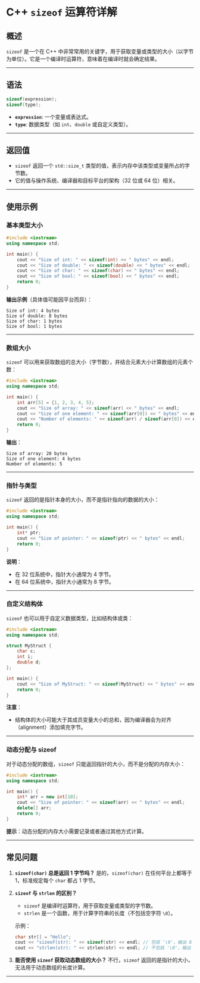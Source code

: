 # C++ `sizeof` 运算符详解

## 概述

`sizeof` 是一个在 C++ 中非常常用的关键字，用于获取变量或类型的大小（以字节为单位）。它是一个编译时运算符，意味着在编译时就会确定结果。

---

## 语法

```cpp
sizeof(expression);
sizeof(type);
```

- **`expression`**: 一个变量或表达式。
- **`type`**: 数据类型（如 `int`、`double` 或自定义类型）。

---

## 返回值

- `sizeof` 返回一个 `std::size_t` 类型的值，表示内存中该类型或变量所占的字节数。
- 它的值与操作系统、编译器和目标平台的架构（32 位或 64 位）相关。

---

## 使用示例

### 基本类型大小

```cpp
#include <iostream>
using namespace std;

int main() {
    cout << "Size of int: " << sizeof(int) << " bytes" << endl;
    cout << "Size of double: " << sizeof(double) << " bytes" << endl;
    cout << "Size of char: " << sizeof(char) << " bytes" << endl;
    cout << "Size of bool: " << sizeof(bool) << " bytes" << endl;
    return 0;
}
```

**输出示例**（具体值可能因平台而异）：
```
Size of int: 4 bytes
Size of double: 8 bytes
Size of char: 1 bytes
Size of bool: 1 bytes
```

---

### 数组大小

`sizeof` 可以用来获取数组的总大小（字节数），并结合元素大小计算数组的元素个数：

```cpp
#include <iostream>
using namespace std;

int main() {
    int arr[5] = {1, 2, 3, 4, 5};
    cout << "Size of array: " << sizeof(arr) << " bytes" << endl;
    cout << "Size of one element: " << sizeof(arr[0]) << " bytes" << endl;
    cout << "Number of elements: " << sizeof(arr) / sizeof(arr[0]) << endl;
    return 0;
}
```

**输出**：
```
Size of array: 20 bytes
Size of one element: 4 bytes
Number of elements: 5
```

---

### 指针与类型

`sizeof` 返回的是指针本身的大小，而不是指针指向的数据的大小：

```cpp
#include <iostream>
using namespace std;

int main() {
    int* ptr;
    cout << "Size of pointer: " << sizeof(ptr) << " bytes" << endl;
    return 0;
}
```

**说明**：
- 在 32 位系统中，指针大小通常为 4 字节。
- 在 64 位系统中，指针大小通常为 8 字节。

---

### 自定义结构体

`sizeof` 也可以用于自定义数据类型，比如结构体或类：

```cpp
#include <iostream>
using namespace std;

struct MyStruct {
    char c;
    int i;
    double d;
};

int main() {
    cout << "Size of MyStruct: " << sizeof(MyStruct) << " bytes" << endl;
    return 0;
}
```

**注意**：
- 结构体的大小可能大于其成员变量大小的总和，因为编译器会为对齐（alignment）添加填充字节。

---

### 动态分配与 sizeof

对于动态分配的数组，`sizeof` 只能返回指针的大小，而不是分配的内存大小：

```cpp
#include <iostream>
using namespace std;

int main() {
    int* arr = new int[10];
    cout << "Size of pointer: " << sizeof(arr) << " bytes" << endl;
    delete[] arr;
    return 0;
}
```

**提示**：动态分配的内存大小需要记录或者通过其他方式计算。

---

## 常见问题

1. **`sizeof(char)` 总是返回 1 字节吗？**
   是的，`sizeof(char)` 在任何平台上都等于 1，标准规定每个 `char` 都占 1 字节。

2. **`sizeof` 与 `strlen` 的区别？**
   - `sizeof` 是编译时运算符，用于获取变量或类型的字节数。
   - `strlen` 是一个函数，用于计算字符串的长度（不包括空字符 `\0`）。

   示例：
   ```cpp
   char str[] = "Hello";
   cout << "sizeof(str): " << sizeof(str) << endl; // 包括 '\0'，输出 6
   cout << "strlen(str): " << strlen(str) << endl; // 不包括 '\0'，输出 5
   ```

3. **能否使用 `sizeof` 获取动态数组的大小？**
   不行，`sizeof` 返回的是指针的大小，无法用于动态数组的长度计算。

---